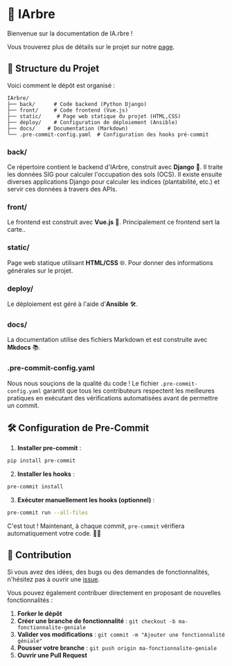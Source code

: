 # 🌳 IArbre

Bienvenue sur la documentation de IA.rbre !

Vous trouverez plus de détails sur le projet sur notre [page](https://iarbre.fr).

## 📁 Structure du Projet

Voici comment le dépôt est organisé :

```
IArbre/
├── back/      # Code backend (Python Django)
├── front/     # Code frontend (Vue.js)
├── static/     # Page web statique du projet (HTML,CSS)
├── deploy/    # Configuration de déploiement (Ansible)
├── docs/    # Documentation (Markdown)
└── .pre-commit-config.yaml  # Configuration des hooks pré-commit
```

### **back/**

Ce répertoire contient le backend d'IArbre, construit avec **Django** 🐍.
Il traite les données SIG pour calculer l'occupation des sols (OCS). Il existe ensuite diverses applications Django
pour calculer les indices (plantabilité, etc.) et servir ces données à travers des APIs.

### **front/**

Le frontend est construit avec **Vue.js** 🌟. Principalement ce frontend sert la carte..

### **static/**

Page web statique utilisant **HTML/CSS** 🌐. Pour donner des informations générales sur le projet.

### **deploy/**

Le déploiement est géré à l'aide d'**Ansible** 🛠️.

### **docs/**

La documentation utilise des fichiers Markdown et est construite avec **Mkdocs** 📚.

### **.pre-commit-config.yaml**

Nous nous souçions de la qualité du code ! Le fichier `.pre-commit-config.yaml` garantit que tous les contributeurs
respectent les meilleures pratiques en exécutant des vérifications automatisées avant de permettre un commit.

## 🛠️ Configuration de Pre-Commit

1. **Installer pre-commit** :

```bash
pip install pre-commit
```

2. **Installer les hooks** :

```bash
pre-commit install
```

3. **Exécuter manuellement les hooks (optionnel)** :

```bash
pre-commit run --all-files
```

C'est tout ! Maintenant, à chaque commit, `pre-commit` vérifiera automatiquement votre code. 🧹✨

## 🤝 Contribution

Si vous avez des idées, des bugs ou des demandes de fonctionnalités, n'hésitez pas à ouvrir une [issue](https://github.com/TelesCoop/iarbre/issues).

Vous pouvez également contribuer directement en proposant de nouvelles fonctionnalités :

1. **Forker le dépôt**
2. **Créer une branche de fonctionnalité** : `git checkout -b ma-fonctionnalite-geniale`
3. **Valider vos modifications** : `git commit -m "Ajouter une fonctionnalité géniale"`
4. **Pousser votre branche** : `git push origin ma-fonctionnalite-geniale`
5. **Ouvrir une Pull Request**

